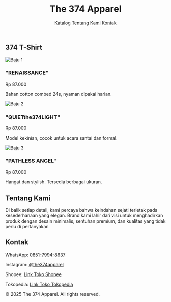 <html lang="id">
<head>
  <meta charset="UTF-8" />
  <meta name="viewport" content="width=device-width, initial-scale=1.0"/>
    </head>
<body>

  <header>
    <h1>The 374 Apparel</h1>
    <nav>
      <a href="https://linktr.ee/the374apparel">Katalog</a>
      <a href="https://linktr.ee/the374apparel">Tentang Kami</a>
      <a href="https://wa.me/6285179948637">Kontak</a>
    </nav>
  </header>

  <div class="hero"></div>

  <section class="section" id="produk">
    <h2>374 T-Shirt</h2>
    <div class="products">
      <div class="product">
        <img src="https://imgur.com/ZnuFPgK.jpg" alt="Baju 1" />
        <h3>"RENAISSANCE"</h3>
        <p>Rp 87.000</p>
        <p>Bahan cotton combed 24s, nyaman dipakai harian.</p>
      </div>
      <div class="product">
        <img src="https://imgur.com/B8h6Rir.jpg" alt="Baju 2" />
        <h3>"QUIETthe374LIGHT"
</h3>
        <p>Rp 87.000</p>
        <p>Model kekinian, cocok untuk acara santai dan formal.</p>
      </div>
      <div class="product">
        <img src="https://imgur.com/7i3BZ9h.jpg" alt="Baju 3" />
        <h3>"PATHLESS ANGEL"</h3>
        <p>Rp 87.000</p>
        <p>Hangat dan stylish. Tersedia berbagai ukuran.</p>
      </div>
    </div>
  </section>

  <section class="section" id="tentang">
    <h2>Tentang Kami</h2>
    <p>Di balik setiap detail, kami percaya bahwa keindahan sejati terletak pada kesederhanaan yang elegan.
Brand kami lahir dari visi untuk menghadirkan produk dengan desain minimalis, sentuhan premium, dan kualitas yang tidak perlu di pertanyakan</p>
  </section>

  <section class="section" id="kontak">
    <h2>Kontak</h2>
    <p>WhatsApp: <a href="https://wa.me/6285179948637">0851-7994-8637</a></p>
    <p>Instagram: <a href="https://www.instagram.com/the374apparel" target="_blank">@the374apparel</a></p>
    <p>Shopee: <a href="#">Link Toko Shopee</a></p>
  </section>
     <p>Tokopedia: <a href="#">Link Toko Tokopedia</a></p>
  </section>

  <footer>
    <p>&copy; 2025 The 374 Apparel. All rights reserved.</p>
  </footer>

</body>
</html>
